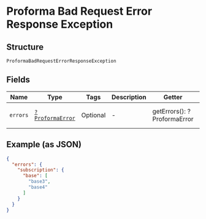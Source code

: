 
# Proforma Bad Request Error Response Exception

## Structure

`ProformaBadRequestErrorResponseException`

## Fields

| Name | Type | Tags | Description | Getter | Setter |
|  --- | --- | --- | --- | --- | --- |
| `errors` | [`?ProformaError`](../../doc/models/proforma-error.md) | Optional | - | getErrors(): ?ProformaError | setErrors(?ProformaError errors): void |

## Example (as JSON)

```json
{
  "errors": {
    "subscription": {
      "base": [
        "base3",
        "base4"
      ]
    }
  }
}
```

